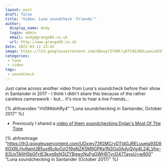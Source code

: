 ```yaml
---
layout: post
draft: false
title: "Video: Luna soundcheck 'Friends'"
author:
  display_name: Andy
  login: admin
  email: andy@grange85.co.uk
  url: http://www.grange85.co.uk
date: 2021-03-11 23:43
image: https://lh3.googleusercontent.com/UDxwy73fGMCryDTIdGJRELuueia93D8KGXRLHv9amUB5uxtRcAvOzO19qNZK5M9GPKe1N3Os0AdyQVg4L24l_Vhx-83UxTAIlHSbGFrtE3kxg9sN3tZYBgwzNuFgGWHRTycD47TayxU=w2400
categories:
 - luna
 - video
tags:
 - soundcheck
---
```


Just came across another video from Luna's soundcheck before their show in Santander in 2017 - I think I didn't share this because of the rather careless camerawork - but... it's nice to hear a live Friends...

{% ahfowvideo "rh0IMdohRy4" "Luna soundchecking in Santander, October 2017" %}

 - Previously I shared a [video of them soundchecking Dylan's Most Of The Time](/2021/01/27/video-luna-soundcheck-santander-2017/)

{% ahfowimage "https://lh3.googleusercontent.com/UDxwy73fGMCryDTIdGJRELuueia93D8KGXRLHv9amUB5uxtRcAvOzO19qNZK5M9GPKe1N3Os0AdyQVg4L24l_Vhx-83UxTAIlHSbGFrtE3kxg9sN3tZYBgwzNuFgGWHRTycD47TayxU=w800" "Luna soundchecking in Santander (October 2017)" %}
